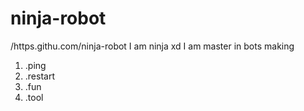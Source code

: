 # ninja-robot
/https.githu.com/ninja-robot
I am ninja xd
I am master in bots making
1. .ping
2. .restart
3. .fun
4. .tool
